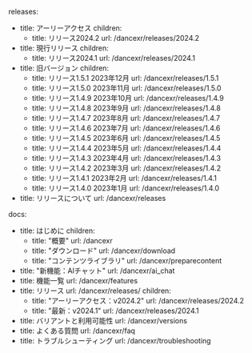 releases:
  - title: アーリーアクセス
    children:
    - title: リリース2024.2
      url: /dancexr/releases/2024.2
  - title: 現行リリース
    children:
    - title: リリース2024.1
      url: /dancexr/releases/2024.1
  - title: 旧バージョン
    children:
    - title: リリース1.5.1 2023年12月
      url: /dancexr/releases/1.5.1
    - title: リリース1.5.0 2023年11月
      url: /dancexr/releases/1.5.0
    - title: リリース1.4.9 2023年10月
      url: /dancexr/releases/1.4.9
    - title: リリース1.4.8 2023年9月
      url: /dancexr/releases/1.4.8
    - title: リリース1.4.7 2023年8月
      url: /dancexr/releases/1.4.7
    - title: リリース1.4.6 2023年7月
      url: /dancexr/releases/1.4.6
    - title: リリース1.4.5 2023年6月
      url: /dancexr/releases/1.4.5
    - title: リリース1.4.4 2023年5月
      url: /dancexr/releases/1.4.4
    - title: リリース1.4.3 2023年4月
      url: /dancexr/releases/1.4.3
    - title: リリース1.4.2 2023年3月
      url: /dancexr/releases/1.4.2
    - title: リリース1.4.1 2023年2月
      url: /dancexr/releases/1.4.1
    - title: リリース1.4.0 2023年1月
      url: /dancexr/releases/1.4.0
  - title: リリースについて
    url: /dancexr/releases

docs:
  - title: はじめに
    children:
      - title: "概要"
        url: /dancexr
      - title: "ダウンロード"
        url: /dancexr/download
      - title: "コンテンツライブラリ"
        url: /dancexr/preparecontent
  - title: "新機能：AIチャット"
    url: /dancexr/ai_chat
  - title: 機能一覧
    url: /dancexr/features
  - title: リリース
    url: /dancexr/releases/
    children:
    - title: "アーリーアクセス：v2024.2"
      url: /dancexr/releases/2024.2
    - title: "最新：v2024.1"
      url: /dancexr/releases/2024.1
  - title: バリアントと利用可能性
    url: /dancexr/versions
  - title: よくある質問
    url: /dancexr/faq
  - title: トラブルシューティング
    url: /dancexr/troubleshooting